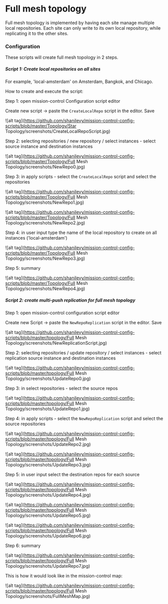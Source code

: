Full mesh topology
==========================

Full mesh topology is implemented by having each site manage multiple local repositories. 
Each site can only write to its own local repository, while replicating it to the other sites. 

### Configuration

These scripts will create full mesh topology in 2 steps. 

##### Script 1: Create local repositories on all sites 
For example, 'local-amsterdam' on Amsterdam, Bangkok, and Chicago.

How to create and execute the script:

Step 1: open mission-control Configuration script editor 

Create new script -> paste the `CreateLocalRepo` script in the editor. Save

![alt tag](https://github.com/shanilevy/mission-control-config-scripts/blob/master/Topology/Star Topology/screenshots/CreateLocalRepoScript.jpg)

Step 2: selecting repositories / new repository / select instances - select source instance and destination instances

![alt tag](https://github.com/shanilevy/mission-control-config-scripts/blob/master/Topology/Full Mesh Topology/screenshots/NewRepo0.jpg)

Step 3: in apply scripts - select the `CreateLocalRepo` script and select the repositories 

![alt tag](https://github.com/shanilevy/mission-control-config-scripts/blob/master/Topology/Full Mesh Topology/screenshots/NewRepo1.jpg)

![alt tag](https://github.com/shanilevy/mission-control-config-scripts/blob/master/Topology/Full Mesh Topology/screenshots/NewRepo2.jpg)

Step 4: in user input type the name of the local repository to create on all instances ('local-amsterdam')

![alt tag](https://github.com/shanilevy/mission-control-config-scripts/blob/master/Topology/Full Mesh Topology/screenshots/NewRepo3.jpg)

Step 5: summary 

![alt tag](https://github.com/shanilevy/mission-control-config-scripts/blob/master/Topology/Full Mesh Topology/screenshots/NewRepo4.jpg)

##### Script 2: create multi-push replication for full mesh topology

Step 1: open mission-control configuration script editor 

Create new Script -> paste the `NewRepoReplication` script in the editor. Save

![alt tag](https://github.com/shanilevy/mission-control-config-scripts/blob/master/topology/Full Mesh Topology/screenshots/NewReplicationScript.jpg)

Step 2: selecting repositories / update repository / select instances - select replication source instance and destination instances

![alt tag](https://github.com/shanilevy/mission-control-config-scripts/blob/master/topology/Full Mesh Topology/screenshots/UpdateRepo0.jpg)

Step 3: in select repositories - select the source repos

![alt tag](https://github.com/shanilevy/mission-control-config-scripts/blob/master/topology/Full Mesh Topology/screenshots/UpdateRepo1.jpg)

Step 4: in apply scripts - select the `NewRepoReplication` script and select the source repositories

![alt tag](https://github.com/shanilevy/mission-control-config-scripts/blob/master/topology/Full Mesh Topology/screenshots/UpdateRepo2.jpg)

![alt tag](https://github.com/shanilevy/mission-control-config-scripts/blob/master/topology/Full Mesh Topology/screenshots/UpdateRepo3.jpg)

Step 5: in user input select the destination repos for each source

![alt tag](https://github.com/shanilevy/mission-control-config-scripts/blob/master/topology/Full Mesh Topology/screenshots/UpdateRepo4.jpg)

![alt tag](https://github.com/shanilevy/mission-control-config-scripts/blob/master/topology/Full Mesh Topology/screenshots/UpdateRepo5.jpg)

![alt tag](https://github.com/shanilevy/mission-control-config-scripts/blob/master/topology/Full Mesh Topology/screenshots/UpdateRepo6.jpg)

Step 6: summary

![alt tag](https://github.com/shanilevy/mission-control-config-scripts/blob/master/topology/Full Mesh Topology/screenshots/UpdateRepo7.jpg)

This is how it would look like in the mission-control map:

![alt tag](https://github.com/shanilevy/mission-control-config-scripts/blob/master/topology/Full Mesh Topology/screenshots/FullMeshMap.jpg)

